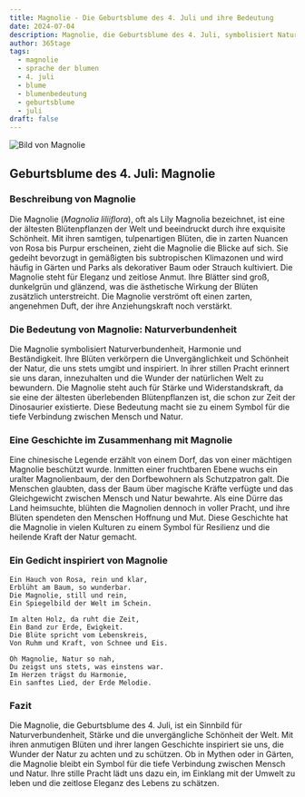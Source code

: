 ```yaml
---
title: Magnolie - Die Geburtsblume des 4. Juli und ihre Bedeutung
date: 2024-07-04
description: Magnolie, die Geburtsblume des 4. Juli, symbolisiert Naturverbundenheit. Erfahre mehr über ihre Geschichte, Bedeutung und Symbolik in der Sprache der Blumen.
author: 365tage
tags:
  - magnolie
  - sprache der blumen
  - 4. juli
  - blume
  - blumenbedeutung
  - geburtsblume
  - juli
draft: false
---
```


![Bild von Magnolie](https://cdn.pixabay.com/photo/2023/04/24/10/17/flowers-7947730_1280.jpg#center)


## Geburtsblume des 4. Juli: Magnolie

### Beschreibung von Magnolie

Die Magnolie (_Magnolia liliiflora_), oft als Lily Magnolia bezeichnet, ist eine der ältesten Blütenpflanzen der Welt und beeindruckt durch ihre exquisite Schönheit. Mit ihren samtigen, tulpenartigen Blüten, die in zarten Nuancen von Rosa bis Purpur erscheinen, zieht die Magnolie die Blicke auf sich. Sie gedeiht bevorzugt in gemäßigten bis subtropischen Klimazonen und wird häufig in Gärten und Parks als dekorativer Baum oder Strauch kultiviert. Die Magnolie steht für Eleganz und zeitlose Anmut. Ihre Blätter sind groß, dunkelgrün und glänzend, was die ästhetische Wirkung der Blüten zusätzlich unterstreicht. Die Magnolie verströmt oft einen zarten, angenehmen Duft, der ihre Anziehungskraft noch verstärkt.

### Die Bedeutung von Magnolie: Naturverbundenheit

Die Magnolie symbolisiert Naturverbundenheit, Harmonie und Beständigkeit. Ihre Blüten verkörpern die Unvergänglichkeit und Schönheit der Natur, die uns stets umgibt und inspiriert. In ihrer stillen Pracht erinnert sie uns daran, innezuhalten und die Wunder der natürlichen Welt zu bewundern. Die Magnolie steht auch für Stärke und Widerstandskraft, da sie eine der ältesten überlebenden Blütenpflanzen ist, die schon zur Zeit der Dinosaurier existierte. Diese Bedeutung macht sie zu einem Symbol für die tiefe Verbindung zwischen Mensch und Natur.

### Eine Geschichte im Zusammenhang mit Magnolie

Eine chinesische Legende erzählt von einem Dorf, das von einer mächtigen Magnolie beschützt wurde. Inmitten einer fruchtbaren Ebene wuchs ein uralter Magnolienbaum, der den Dorfbewohnern als Schutzpatron galt. Die Menschen glaubten, dass der Baum über magische Kräfte verfügte und das Gleichgewicht zwischen Mensch und Natur bewahrte. Als eine Dürre das Land heimsuchte, blühten die Magnolien dennoch in voller Pracht, und ihre Blüten spendeten den Menschen Hoffnung und Mut. Diese Geschichte hat die Magnolie in vielen Kulturen zu einem Symbol für Resilienz und die heilende Kraft der Natur gemacht.

### Ein Gedicht inspiriert von Magnolie

```
Ein Hauch von Rosa, rein und klar,  
Erblüht am Baum, so wunderbar.  
Die Magnolie, still und rein,  
Ein Spiegelbild der Welt im Schein.  

Im alten Holz, da ruht die Zeit,  
Ein Band zur Erde, Ewigkeit.  
Die Blüte spricht vom Lebenskreis,  
Von Ruhm und Kraft, von Schnee und Eis.  

Oh Magnolie, Natur so nah,  
Du zeigst uns stets, was einstens war.  
Im Herzen trägst du Harmonie,  
Ein sanftes Lied, der Erde Melodie.  
```

### Fazit

Die Magnolie, die Geburtsblume des 4. Juli, ist ein Sinnbild für Naturverbundenheit, Stärke und die unvergängliche Schönheit der Welt. Mit ihren anmutigen Blüten und ihrer langen Geschichte inspiriert sie uns, die Wunder der Natur zu achten und zu schützen. Ob in Mythen oder in Gärten, die Magnolie bleibt ein Symbol für die tiefe Verbindung zwischen Mensch und Natur. Ihre stille Pracht lädt uns dazu ein, im Einklang mit der Umwelt zu leben und die zeitlose Eleganz des Lebens zu schätzen.